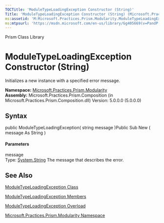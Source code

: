 ```yaml
---
TOCTitle: 'ModuleTypeLoadingException Constructor (String)'
Title: 'ModuleTypeLoadingException Constructor (String) (Microsoft.Practices.Prism.Modularity)'
ms:assetid: 'M:Microsoft.Practices.Prism.Modularity.ModuleTypeLoadingException.\#ctor(System.String)'
ms:mtpsurl: 'https://msdn.microsoft.com/en-us/library/Gg405669(v=PandP.50)'
---
```


Prism Class Library

ModuleTypeLoadingException Constructor (String)
===============================================

Initializes a new instance with a specified error message.

**Namespace:** [Microsoft.Practices.Prism.Modularity](https://msdn.microsoft.com/n:microsoft.practices.prism.modularity)
**Assembly:** Microsoft.Practices.Prism.Composition (in Microsoft.Practices.Prism.Composition.dll) Version: 5.0.0.0 (5.0.0.0)

## Syntax


<span id="syntaxToggle"></span>public ModuleTypeLoadingException( string message )Public Sub New ( message As String )
#### Parameters

message  
Type: [System.String](http://msdn2.microsoft.com/en-us/library/s1wwdcbf)
The message that describes the error.

See Also
--------


[ModuleTypeLoadingException Class](https://msdn.microsoft.com/t:microsoft.practices.prism.modularity.moduletypeloadingexception)

[ModuleTypeLoadingException Members](https://msdn.microsoft.com/allmembers.t:microsoft.practices.prism.modularity.moduletypeloadingexception)

[ModuleTypeLoadingException Overload](https://msdn.microsoft.com/overload:microsoft.practices.prism.modularity.moduletypeloadingexception.)

[Microsoft.Practices.Prism.Modularity Namespace](https://msdn.microsoft.com/n:microsoft.practices.prism.modularity)
